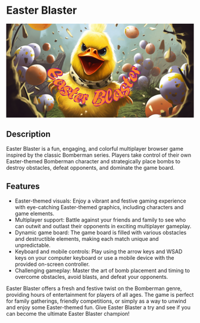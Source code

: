 # Easter Blaster

![Easter Blaster](./images/modal.png)

## Description

Easter Blaster is a fun, engaging, and colorful multiplayer browser game inspired by the classic Bomberman series. Players take control of their own Easter-themed Bomberman character and strategically place bombs to destroy obstacles, defeat opponents, and dominate the game board.

## Features

- Easter-themed visuals: Enjoy a vibrant and festive gaming experience with eye-catching Easter-themed graphics, including characters and game elements.
- Multiplayer support: Battle against your friends and family to see who can outwit and outlast their opponents in exciting multiplayer gameplay.
- Dynamic game board: The game board is filled with various obstacles and destructible elements, making each match unique and unpredictable.
- Keyboard and mobile controls: Play using the arrow keys and WSAD keys on your computer keyboard or use a mobile device with the provided on-screen controller.
- Challenging gameplay: Master the art of bomb placement and timing to overcome obstacles, avoid blasts, and defeat your opponents.

Easter Blaster offers a fresh and festive twist on the Bomberman genre, providing hours of entertainment for players of all ages. The game is perfect for family gatherings, friendly competitions, or simply as a way to unwind and enjoy some Easter-themed fun. Give Easter Blaster a try and see if you can become the ultimate Easter Blaster champion!
